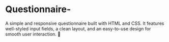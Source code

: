 # Questionnaire-
A simple and responsive questionnaire built with HTML and CSS. It features well-styled input fields, a clean layout, and an easy-to-use design for smooth user interaction. 🚀
